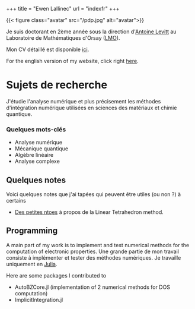 +++
title = "Ewen Lallinec"
url = "indexfr"
+++


{{< figure class="avatar" src="/pdp.jpg" alt="avatar">}}

Je suis doctorant en 2ème année sous la direction d'[Antoine Levitt](https://www.imo.universite-paris-saclay.fr/~antoine.levitt/) au Laboratoire de Mathématiques d'Orsay ([LMO](https://www.imo.universite-paris-saclay.fr/fr/)). 

Mon CV détaillé est disponible [ici](/cv.pdf).

For the english version of my website, click right [here](/en).

# Sujets de recherche
J'étudie l'analyse numérique et plus précisement les méthodes d'intégration numérique utilisées en sciences des matériaux et chimie quantique.

### Quelques mots-clés
* Analyse numérique
* Mécanique quantique 
* Algèbre linéaire
* Analyse complexe

## Quelques notes
Voici quelques notes que j'ai tapées qui peuvent être utiles (ou non ?) à certains

* [Des petites ntoes](/lt.pdf) à propos de la Linear Tetrahedron method.

## Programming

A main part of my work is to implement and test numerical methods for the computation of electronic properties.
Une grande partie de mon travail consiste à implémenter et tester des méthodes numériques.
Je travaille uniquement en [Julia](https://julialang.org/). 

Here are some packages I contributed to 
* AutoBZCore.jl (implementation of 2 numerical methods for DOS computation)
* ImplicitIntegration.jl 
